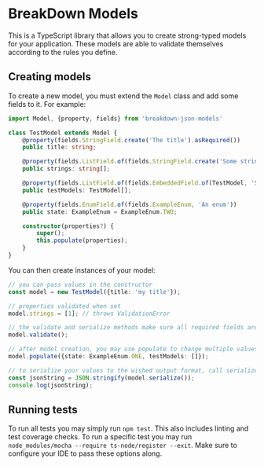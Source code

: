 BreakDown Models
======

This is a TypeScript library that allows you to create strong-typed models for your application.
These models are able to validate themselves according to the rules you define.

## Creating models
To create a new model, you must extend the `Model` class and add some fields to it.
For example:
```typescript
import Model, {property, fields} from 'breakdown-json-models'

class TestModel extends Model {
    @property(fields.StringField.create('The title').asRequired())
    public title: string;

    @property(fields.ListField.of(fields.StringField.create('Some strings')))
    public strings: string[];

    @property(fields.ListField.of(fields.EmbeddedField.of(TestModel, 'Some models')))
    public testModels: TestModel[];

    @property(fields.EnumField.of(fields.ExampleEnum, 'An enum'))
    public state: ExampleEnum = ExampleEnum.TWO;

    constructor(properties?) {
        super();
        this.populate(properties);
    }
}
```

You can then create instances of your model:
```typescript
// you can pass values in the constructor
const model = new TestModel({title: 'my title'});

// properties validated when set
model.strings = [1]; // throws ValidationError

// the validate and serialize methods make sure all required fields are set
model.validate();

// after model creation, you may use populate to change multiple values at one 
model.populate({state: ExampleEnum.ONE, testModels: []});

// to serialize your values to the wished output format, call serialize()
const jsonString = JSON.stringify(model.serialize());
console.log(jsonString);
```

## Running tests
To run all tests you may simply run `npm test`.
This also includes linting and test coverage checks.
To run a specific test you may run `node_modules/mocha --require ts-node/register --exit`.
Make sure to configure your IDE to pass these options along.
